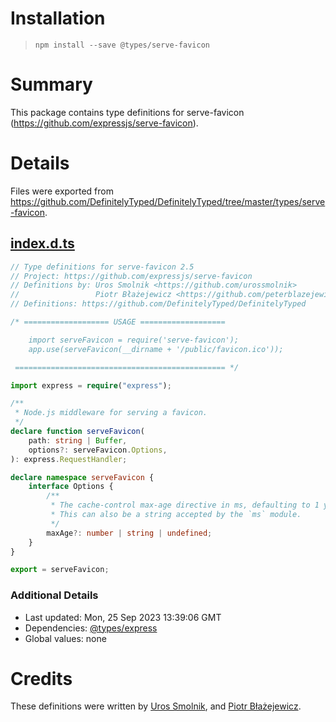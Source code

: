 # Installation
> `npm install --save @types/serve-favicon`

# Summary
This package contains type definitions for serve-favicon (https://github.com/expressjs/serve-favicon).

# Details
Files were exported from https://github.com/DefinitelyTyped/DefinitelyTyped/tree/master/types/serve-favicon.
## [index.d.ts](https://github.com/DefinitelyTyped/DefinitelyTyped/tree/master/types/serve-favicon/index.d.ts)
````ts
// Type definitions for serve-favicon 2.5
// Project: https://github.com/expressjs/serve-favicon
// Definitions by: Uros Smolnik <https://github.com/urossmolnik>
//                 Piotr Błażejewicz <https://github.com/peterblazejewicz>
// Definitions: https://github.com/DefinitelyTyped/DefinitelyTyped

/* =================== USAGE ===================

    import serveFavicon = require('serve-favicon');
    app.use(serveFavicon(__dirname + '/public/favicon.ico'));

 =============================================== */

import express = require("express");

/**
 * Node.js middleware for serving a favicon.
 */
declare function serveFavicon(
    path: string | Buffer,
    options?: serveFavicon.Options,
): express.RequestHandler;

declare namespace serveFavicon {
    interface Options {
        /**
         * The cache-control max-age directive in ms, defaulting to 1 year.
         * This can also be a string accepted by the `ms` module.
         */
        maxAge?: number | string | undefined;
    }
}

export = serveFavicon;

````

### Additional Details
 * Last updated: Mon, 25 Sep 2023 13:39:06 GMT
 * Dependencies: [@types/express](https://npmjs.com/package/@types/express)
 * Global values: none

# Credits
These definitions were written by [Uros Smolnik](https://github.com/urossmolnik), and [Piotr Błażejewicz](https://github.com/peterblazejewicz).
